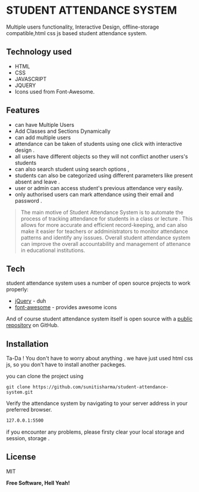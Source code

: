 # STUDENT ATTENDANCE SYSTEM 
Multiple users functionality, Interactive Design, offline-storage compatible,html css js based student attendance system.






## Technology used 
- HTML
- CSS
- JAVASCRIPT
- JQUERY
- Icons used from Font-Awesome.

## Features

- can have Multiple Users 
- Add Classes and Sections Dynamically
- can add multiple users 
- attendance can be taken of students using one click with interactive design .
- all users have different objects so they will not conflict another users's students
- can also search student using search options , 
- students can also be categorized using different parameters like present absent and leave .
- user or admin can access student's previous attendance very easily.
- only authorised users can mark attendance using their email and password .


> The main motive of Student Attendance System is to
> automate the process of tracking attendance for students
> in a class or lecture . This allows for more accurate and 
> efficient record-keeping, and can also make it easier for 
> teachers or addministrators to monitor attendance patterns 
> and identify any isssues. Overall student attendance system 
> can improve the overall accountability and management of 
> attenance in educational institutions.

## Tech

student attendance system uses a number of open source projects to work properly:

- [jQuery] - duh
- [font-awesome] - provides awesome icons

And of course student attendance system itself is open source with a [public repository]
 on GitHub.

## Installation

Ta-Da ! 
You don't have to worry about anything . 
we have just used html css js, 
so you don't have to install another packeges.

you can clone the project using
```
git clone https://github.com/sunitisharma/student-attendance-system.git
```

Verify the attendance system by navigating to your server address in
your preferred browser.

```sh
127.0.0.1:5500
```

if you encounter any problems, please firsty clear your local storage and session, storage .

## License

MIT

**Free Software, Hell Yeah!**

[//]: # (These are reference links used in the body of this note and get stripped out when the markdown processor does its job. http://stackoverflow.com/questions/4823468/store-comments-in-markdown-syntax)

[attendance]: <git@github.com:AnilHabilelabs/attendance.git>
[jQuery]: <https://jquery.com/>
[font-awesome]: <https://fontawesome.com/>
[public repository]: <https://github.com/AnilHabilelabs/attendance.git>

